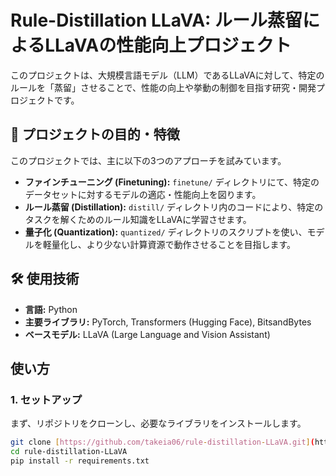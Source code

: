 # Rule-Distillation LLaVA: ルール蒸留によるLLaVAの性能向上プロジェクト

このプロジェクトは、大規模言語モデル（LLM）であるLLaVAに対して、特定のルールを「蒸留」させることで、性能の向上や挙動の制御を目指す研究・開発プロジェクトです。

## 🚀 プロジェクトの目的・特徴

このプロジェクトでは、主に以下の3つのアプローチを試みています。

* **ファインチューニング (Finetuning):** `finetune/` ディレクトリにて、特定のデータセットに対するモデルの適応・性能向上を図ります。
* **ルール蒸留 (Distillation):** `distill/` ディレクトリ内のコードにより、特定のタスクを解くためのルール知識をLLaVAに学習させます。
* **量子化 (Quantization):** `quantized/` ディレクトリのスクリプトを使い、モデルを軽量化し、より少ない計算資源で動作させることを目指します。

## 🛠️ 使用技術

* **言語:** Python
* **主要ライブラリ:** PyTorch, Transformers (Hugging Face), BitsandBytes
* **ベースモデル:** LLaVA (Large Language and Vision Assistant)

## 使い方

### 1. セットアップ

まず、リポジトリをクローンし、必要なライブラリをインストールします。

```bash
git clone [https://github.com/takeia06/rule-distillation-LLaVA.git](https://github.com/takeia06/rule-distillation-LLaVA.git)
cd rule-distillation-LLaVA
pip install -r requirements.txt  
